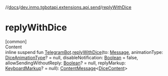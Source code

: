 //[docs](../../index.md)/[dev.inmo.tgbotapi.extensions.api.send](index.md)/[replyWithDice](reply-with-dice.md)



# replyWithDice  
[common]  
Content  
inline suspend fun [TelegramBot](../dev.inmo.tgbotapi.bot/index.md#%5Bdev.inmo.tgbotapi.bot%2FTelegramBot%2F%2F%2FPointingToDeclaration%2F%5D%2FClasslikes%2F625018081).[replyWithDice](reply-with-dice.md)(to: [Message](../dev.inmo.tgbotapi.types.message.abstracts/-message/index.md), animationType: [DiceAnimationType](../dev.inmo.tgbotapi.types.dice/-dice-animation-type/index.md)? = null, disableNotification: [Boolean](https://kotlinlang.org/api/latest/jvm/stdlib/kotlin/-boolean/index.html) = false, allowSendingWithoutReply: [Boolean](https://kotlinlang.org/api/latest/jvm/stdlib/kotlin/-boolean/index.html)? = null, replyMarkup: [KeyboardMarkup](../dev.inmo.tgbotapi.types.buttons/-keyboard-markup/index.md)? = null): [ContentMessage](../dev.inmo.tgbotapi.types.message.abstracts/-content-message/index.md)<[DiceContent](../dev.inmo.tgbotapi.types.message.content/-dice-content/index.md)>  



